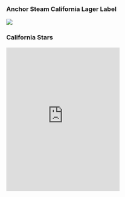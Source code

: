 
<!--BREAK-->

<h3>Anchor Steam California Lager Label</h3>
<p class="centered">
  <img src="{{link "california-lager-label-500.png"}}" />
</p>

<h3>California Stars</h3>
<iframe src="https://embed.spotify.com/?uri=spotify:track:233sUZTW3cXo0kFqvgDWNX" width="300" height="380" frameborder="0" allowtransparency="true"></iframe>
